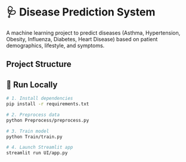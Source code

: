 # 🩺 Disease Prediction System

A machine learning project to predict diseases (Asthma, Hypertension, Obesity, Influenza, Diabetes, Heart Disease) 
based on patient demographics, lifestyle, and symptoms.

##  Project Structure

## 🚀 Run Locally
```bash
# 1. Install dependencies
pip install -r requirements.txt

# 2. Preprocess data
python Preprocess/preprocess.py

# 3. Train model
python Train/train.py

# 4. Launch Streamlit app
streamlit run UI/app.py

